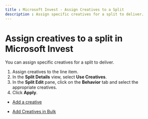 ```yaml
---
title : Microsoft Invest - Assign Creatives to a Split
description : Assign specific creatives for a split to deliver.
---
```



# Assign creatives to a split in Microsoft Invest

You can assign specific creatives for a split to deliver.

1. Assign creatives to the line item.
1. In the **Split Details** view, select **Use Creatives**.
1. In the **Split Edit** pane, click on the **Behavior** tab and select the appropriate creatives.
1. Click **Apply**.

- [Add a creative](add-a-creative.md)

- [Add Creatives in Bulk](add-creatives-in-bulk.md)